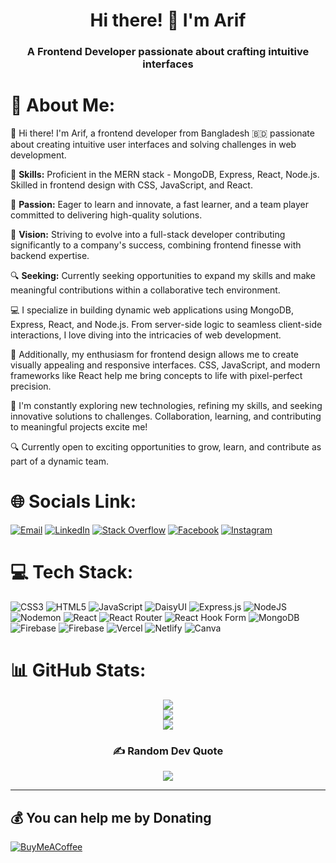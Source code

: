 <h1 align="center">Hi there! 👋 I'm Arif</h1>
<h3 align="center">A Frontend Developer passionate about crafting intuitive interfaces</h3>




# 💫 About Me:

👋 Hi there! I'm Arif, a frontend developer from Bangladesh 🇧🇩 passionate about creating intuitive user interfaces and solving challenges in web development.

🌟 **Skills:** Proficient in the MERN stack - MongoDB, Express, React, Node.js. Skilled in frontend design with CSS, JavaScript, and React.
  
🚀 **Passion:** Eager to learn and innovate, a fast learner, and a team player committed to delivering high-quality solutions.

🚀 **Vision:** Striving to evolve into a full-stack developer contributing significantly to a company's success, combining frontend finesse with backend expertise.

🔍 **Seeking:** Currently seeking opportunities to expand my skills and make meaningful contributions within a collaborative tech environment.

💻 I specialize in building dynamic web applications using MongoDB, Express, React, and Node.js. From server-side logic to seamless client-side interactions, I love diving into the intricacies of web development.

🎨 Additionally, my enthusiasm for frontend design allows me to create visually appealing and responsive interfaces. CSS, JavaScript, and modern frameworks like React help me bring concepts to life with pixel-perfect precision.

🌟 I'm constantly exploring new technologies, refining my skills, and seeking innovative solutions to challenges. Collaboration, learning, and contributing to meaningful projects excite me!

🔍 Currently open to exciting opportunities to grow, learn, and contribute as part of a dynamic team.



# 🌐 Socials Link:

[![Email](https://img.shields.io/badge/Email-programmermdarif%40gmail.com-red?style=for-the-badge&logo=gmail)](mailto:programmermdarif@gmail.com)
[![LinkedIn](https://img.shields.io/badge/LinkedIn-%230077B5.svg?logo=linkedin&logoColor=white)](https://linkedin.com/in/mohammad-arif-504b27210)
[![Stack Overflow](https://img.shields.io/badge/-Stackoverflow-FE7A16?logo=stack-overflow&logoColor=white)](https://stackoverflow.com/users/22719927)
[![Facebook](https://img.shields.io/badge/Facebook-%231877F2.svg?logo=Facebook&logoColor=white)](https://facebook.com/100052356673540)
[![Instagram](https://img.shields.io/badge/Instagram-%23E4405F.svg?logo=Instagram&logoColor=white)](https://instagram.com/arif_kh_12)

# 💻 Tech Stack:
![CSS3](https://img.shields.io/badge/css3-%231572B6.svg?style=for-the-badge&logo=css3&logoColor=white) ![HTML5](https://img.shields.io/badge/html5-%23E34F26.svg?style=for-the-badge&logo=html5&logoColor=white) ![JavaScript](https://img.shields.io/badge/javascript-%23323330.svg?style=for-the-badge&logo=javascript&logoColor=%23F7DF1E) ![DaisyUI](https://img.shields.io/badge/daisyui-5A0EF8?style=for-the-badge&logo=daisyui&logoColor=white) ![Express.js](https://img.shields.io/badge/express.js-%23404d59.svg?style=for-the-badge&logo=express&logoColor=%2361DAFB) ![NodeJS](https://img.shields.io/badge/node.js-6DA55F?style=for-the-badge&logo=node.js&logoColor=white) ![Nodemon](https://img.shields.io/badge/NODEMON-%23323330.svg?style=for-the-badge&logo=nodemon&logoColor=%BBDEAD) ![React](https://img.shields.io/badge/react-%2320232a.svg?style=for-the-badge&logo=react&logoColor=%2361DAFB) ![React Router](https://img.shields.io/badge/React_Router-CA4245?style=for-the-badge&logo=react-router&logoColor=white) ![React Hook Form](https://img.shields.io/badge/React%20Hook%20Form-%23EC5990.svg?style=for-the-badge&logo=reacthookform&logoColor=white) ![MongoDB](https://img.shields.io/badge/MongoDB-%234ea94b.svg?style=for-the-badge&logo=mongodb&logoColor=white) ![Firebase](https://img.shields.io/badge/Firebase-039BE5?style=for-the-badge&logo=Firebase&logoColor=white) ![Firebase](https://img.shields.io/badge/firebase-%23039BE5.svg?style=for-the-badge&logo=firebase) ![Vercel](https://img.shields.io/badge/vercel-%23000000.svg?style=for-the-badge&logo=vercel&logoColor=white) ![Netlify](https://img.shields.io/badge/netlify-%23000000.svg?style=for-the-badge&logo=netlify&logoColor=#00C7B7) ![Canva](https://img.shields.io/badge/Canva-%2300C4CC.svg?style=for-the-badge&logo=Canva&logoColor=white)

 # 📊 GitHub Stats:

<div align="center">
 
  <img src="https://github-readme-stats.vercel.app/api?username=Mohammadarifcoding&theme=react&hide_border=false&include_all_commits=false&count_private=false"><br/>
  <img src="https://github-readme-streak-stats.herokuapp.com/?user=Mohammadarifcoding&theme=react&hide_border=false"><br/>
  <img src="https://github-readme-stats.vercel.app/api/top-langs/?username=Mohammadarifcoding&theme=react&hide_border=false&include_all_commits=false&count_private=false&layout=compact">

  <h3>✍️ Random Dev Quote</h3>
  <img src="https://quotes-github-readme.vercel.app/api?type=horizontal&theme=light">

  <hr>
  
</div>






  ## 💰 You can help me by Donating
  [![BuyMeACoffee](https://img.shields.io/badge/Buy%20Me%20a%20Coffee-ffdd00?style=for-the-badge&logo=buy-me-a-coffee&logoColor=black)](https://buymeacoffee.com/nabirasek4) 

  
<!-- Proudly created with GPRM ( https://gprm.itsvg.in ) -->
